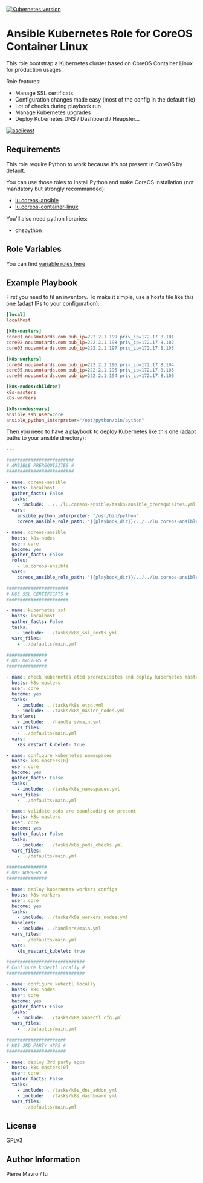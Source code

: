 [![Kubernetes version](https://img.shields.io/badge/kubernetes-1.7.2-brightgreen.svg)](https://github.com/lu/ansible-coreos-kubernetes)

Ansible Kubernetes Role for CoreOS Container Linux
==================================================

This role bootstrap a Kubernetes cluster based on CoreOS Container Linux for production usages.

Role features:
* Manage SSL certificats
* Configuration changes made easy (most of the config in the default file)
* Lot of checks during playbook run
* Manage Kubernetes upgrades
* Deploy Kubernetes DNS / Dashboard / Heapster...

[![asciicast](https://asciinema.org/a/97170.png)](https://asciinema.org/a/97170)

Requirements
------------

This role require Python to work because it's not present in CoreOS by default.

You can use those roles to install Python and make CoreOS installation (not mandatory but strongly recommanded):
* [lu.coreos-ansible](https://github.com/lu/ansible-coreos-ansible)
* [lu.coreos-container-linux](https://github.com/lu/ansible-coreos-container-linux)

You'll also need python libraries:
* dnspython

Role Variables
--------------

You can find [variable roles here](defaults/main.yml)

Example Playbook
----------------

First you need to fil an inventory. To make it simple, use a hosts file like this one (adapt IPs to your configuration):
```ini
[local]
localhost

[k8s-masters]
core01.nousmotards.com pub_ip=222.2.1.199 priv_ip=172.17.8.101
core02.nousmotards.com pub_ip=222.2.1.198 priv_ip=172.17.8.102
core03.nousmotards.com pub_ip=222.2.1.197 priv_ip=172.17.8.103

[k8s-workers]
core04.nousmotards.com pub_ip=222.2.1.196 priv_ip=172.17.8.104
core05.nousmotards.com pub_ip=222.2.1.195 priv_ip=172.17.8.105
core06.nousmotards.com pub_ip=222.2.1.194 priv_ip=172.17.8.106

[k8s-nodes:children]
k8s-masters
k8s-workers

[k8s-nodes:vars]
ansible_ssh_user=core
ansible_python_interpreter="/opt/python/bin/python"
```

Then you need to have a playbook to deploy Kubernetes like this one (adapt paths to your ansible directory):

```yaml
---

#########################
# ANSIBLE PREREQUISITES #
#########################

- name: coreos-ansible
  hosts: localhost
  gather_facts: False
  tasks:
    - include: ../../lu.coreos-ansible/tasks/ansible_prerequisites.yml
  vars:
    ansible_python_interpreter: "/usr/bin/python"
    coreos_ansible_role_path: "{{playbook_dir}}/../../lu.coreos-ansible"

- name: coreos-ansible
  hosts: k8s-nodes
  user: core
  become: yes
  gather_facts: False
  roles:
    - lu.coreos-ansible
  vars:
    coreos_ansible_role_path: "{{playbook_dir}}/../../lu.coreos-ansible"

#######################
# K8S SSL CERTIFICATS #
#######################

- name: kubernetes ssl
  hosts: localhost
  gather_facts: False
  tasks:
    - include: ../tasks/k8s_ssl_certs.yml
  vars_files:
    - ../defaults/main.yml

###############
# K8S MASTERS #
###############

- name: check kubernetes etcd prerequisites and deploy kubernetes masters configs
  hosts: k8s-masters
  user: core
  become: yes
  tasks:
    - include: ../tasks/k8s_etcd.yml
    - include: ../tasks/k8s_master_nodes.yml
  handlers:
    - include: ../handlers/main.yml
  vars_files:
    - ../defaults/main.yml
  vars:
    k8s_restart_kubelet: true

- name: configure kubernetes namespaces
  hosts: k8s-masters[0]
  user: core
  become: yes
  gather_facts: False
  tasks:
    - include: ../tasks/k8s_namespaces.yml
  vars_files:
    - ../defaults/main.yml

- name: validate pods are downloading or present
  hosts: k8s-masters
  user: core
  become: yes
  gather_facts: False
  tasks:
    - include: ../tasks/k8s_pods_checks.yml
  vars_files:
    - ../defaults/main.yml

###############
# K8S WORKERS #
###############

- name: deploy kubernetes workers configs
  hosts: k8s-workers
  user: core
  become: yes
  tasks:
    - include: ../tasks/k8s_workers_nodes.yml
  handlers:
    - include: ../handlers/main.yml
  vars_files:
    - ../defaults/main.yml
  vars:
    k8s_restart_kubelet: true

#############################
# Configure kubectl locally #
#############################

- name: configure kubectl locally
  hosts: k8s-nodes
  user: core
  become: yes
  gather_facts: False
  tasks:
    - include: ../tasks/k8s_kubectl_cfg.yml
  vars_files:
    - ../defaults/main.yml

######################
# K8S 3RD PARTY APPS #
######################

- name: deploy 3rd party apps
  hosts: k8s-masters[0]
  user: core
  gather_facts: False
  tasks:
    - include: ../tasks/k8s_dns_addon.yml
    - include: ../tasks/k8s_dashboard.yml
  vars_files:
    - ../defaults/main.yml

```

License
-------

GPLv3

Author Information
------------------

Pierre Mavro / lu
